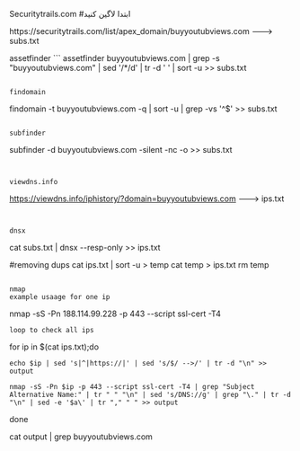 Securitytrails.com​
#ابتدا  لاگین کنید

<a>
https://securitytrails.com/list/apex_domain/buyyoutubviews.com   ---> subs.txt
</a>

assetfinder
‍‍‍```
assetfinder buyyoutubviews.com | grep -s "buyyoutubviews.com" | sed '/*/d' | tr -d ' ' | sort -u >>  subs.txt
```

findomain
```
findomain -t buyyoutubviews.com​​ -q | sort -u | grep -vs '^$' >> subs.txt
```

subfinder
```
subfinder -d buyyoutubviews.com​ -silent -nc -o >> subs.txt
```


viewdns.info
```
https://viewdns.info/iphistory/?domain=buyyoutubviews.com ---> ips.txt
```


dnsx
```
cat subs.txt | dnsx --resp-only​ >> ips.txt

#removing dups
cat ips.txt | sort -u > temp
cat temp >  ips.txt
rm temp
```

nmap
example usaage for one ip
```
nmap -sS -Pn 188.114.99.228 -p 443 --script ssl-cert -T4
```
loop to check all ips
```
for ip in $(cat ips.txt);do​

    echo $ip | sed 's|^|https://|' | sed 's/$/ -->/' | tr -d "\n" >> output​

    nmap -sS -Pn $ip -p 443 --script ssl-cert -T4 | grep "Subject Alternative Name:" | tr " " "\n" | sed 's/DNS://g' | grep "\." | tr -d "\n" | sed -e '$a\' | tr "," " " >> output​

done​

cat output | grep buyyoutubviews.com​
```
